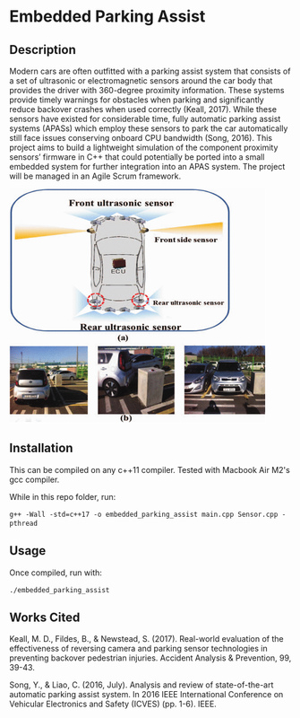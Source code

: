 # Embedded Parking Assist

## Description
Modern cars are often outfitted with a parking assist system that consists of a set of ultrasonic or electromagnetic sensors around the car body that provides the driver with 360-degree proximity information. These systems provide timely warnings for obstacles when parking and significantly reduce backover crashes when used correctly (Keall, 2017). While these sensors have existed for considerable time, fully automatic parking assist systems (APASs) which employ these sensors to park the car automatically still face issues conserving onboard CPU bandwidth (Song, 2016). This project aims to build a lightweight simulation of the component proximity sensors’ firmware in C++ that could potentially be ported into a small embedded system for further integration into an APAS system. The project will be managed in an Agile Scrum framework.

![A potential configuration of ultrasonic proximity sensors on a sample car (Song, 2016).](sensor-setup.png)

## Installation
This can be compiled on any c++11 compiler. Tested with Macbook Air M2's gcc compiler.

While in this repo folder, run:

```
g++ -Wall -std=c++17 -o embedded_parking_assist main.cpp Sensor.cpp -pthread
```

## Usage
Once compiled, run with:
```
./embedded_parking_assist
```

## Works Cited
Keall, M. D., Fildes, B., & Newstead, S. (2017). Real-world evaluation of the effectiveness of reversing camera and parking sensor technologies in preventing backover pedestrian injuries. Accident Analysis & Prevention, 99, 39-43.

Song, Y., & Liao, C. (2016, July). Analysis and review of state-of-the-art automatic parking assist system. In 2016 IEEE International Conference on Vehicular Electronics and Safety (ICVES) (pp. 1-6). IEEE.

